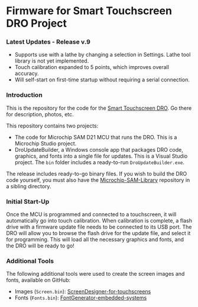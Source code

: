 # Firmware for Smart Touchscreen DRO Project
### Latest Updates - Release v.9
- Supports use with a lathe by changing a selection in Settings. Lathe tool library is not yet implemented.
- Touch calibration expanded to 5 points, which improves overall accuracy.
- Will self-start on first-time startup without requiring a serial connection.

### Introduction
This is the repository for the code for the [Smart Touchscreen DRO](https://github.com/TimPaterson/TouchscreenDigitalReadout).
Go there for description, photos, etc.

This repository contains two projects:
- The code for Microchip SAM D21 MCU that runs the DRO. This is a Microchip Studio project.
- DroUpdateBuilder, a Windows console app that packages DRO code, graphics, and fonts into a single file for updates.
 This is a Visual Studio project. The `bin` folder includes a ready-to-run `DroUpdateBuilder.exe`.

 The release includes ready-to-go binary files. If you wish to build the DRO code yourself, you must also have the 
 [Microchip-SAM-Library](https://github.com/TimPaterson/Microchip-SAM-Library)
 repository in a sibling directory.

 ### Initial Start-Up
 Once the MCU is programmed and connected to a touchscreen, it will automatically go into touch
 calibration. When calibration is complete, a flash drive with a firmware update file needs to
 be connected to its USB port. The DRO will allow you to browse the flash drive for the update file, and 
 select it for programming. This will load all the necessary graphics and fonts, and the DRO
 will be ready to go!

 ### Additional Tools
 The following additional tools were used to create the screen images and fonts, available on GitHub:
 - Images (`Screen.bin`): [ScreenDesigner-for-touchscreens](https://github.com/TimPaterson/ScreenDesigner-for-touchscreens)
 - Fonts (`Fonts.bin`): [FontGenerator-embedded-systems](https://github.com/TimPaterson/FontGenerator-embedded-systems)
